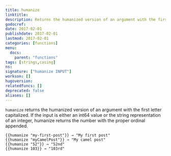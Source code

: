 ```yaml
---
title: humanize
linktitle:
description: Returns the humanized version of an argument with the first letter capitalized.
godocref:
date: 2017-02-01
publishdate: 2017-02-01
lastmod: 2017-02-01
categories: [functions]
menu:
  docs:
    parent: "functions"
tags: [strings,casing]
ns:
signature: ["humanize INPUT"]
workson: []
hugoversion:
relatedfuncs: []
deprecated: false
aliases: []
---
```


`humanize` returns the humanized version of an argument with the first letter capitalized. If the input is either an int64 value or the string representation of an integer, humanize returns the number with the proper ordinal appended.


```
{{humanize "my-first-post"}} → "My first post"
{{humanize "myCamelPost"}} → "My camel post"
{{humanize "52"}} → "52nd"
{{humanize 103}} → "103rd"
```

